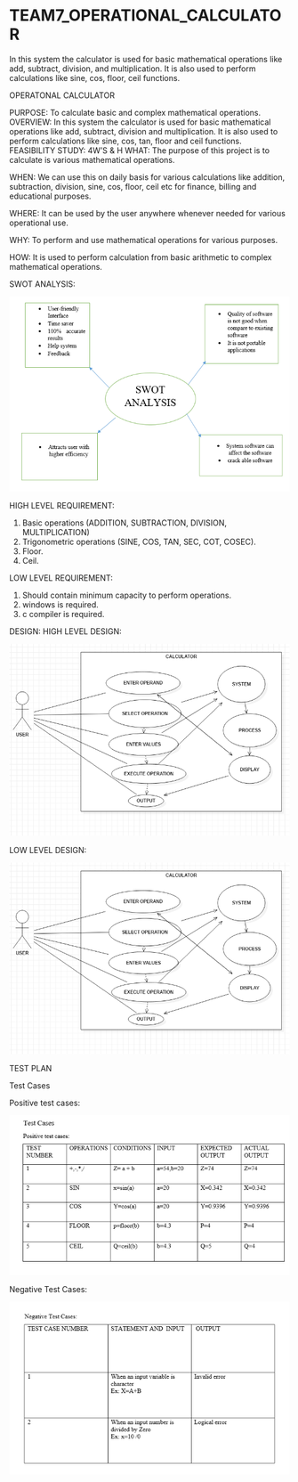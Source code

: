 # TEAM7_OPERATIONAL_CALCULATOR
In this system the calculator is used for basic mathematical operations like add, subtract, division, and multiplication. It is also used to perform calculations like sine, cos, floor, ceil functions.

OPERATONAL CALCULATOR

PURPOSE: To calculate basic and complex mathematical operations.
OVERVIEW: In this system the calculator is used for basic mathematical operations like add, subtract, division and multiplication. It is also used to perform calculations like sine, cos, tan, floor and ceil functions.
FEASIBILITY STUDY:
4W’S & H
WHAT:
The purpose of this project is to calculate is various mathematical operations.

WHEN:
We can use this on daily basis for various calculations like addition, subtraction, division, sine, cos, floor, ceil etc for finance, billing and educational purposes.

WHERE:
It can be used by the user anywhere whenever needed for various operational use.

WHY:
To perform and use mathematical operations for various purposes.

HOW:
It is used to perform calculation from basic arithmetic to complex mathematical operations. 

SWOT ANALYSIS:

![Alt Text](https://github.com/vishalroshanJ/TEAM7_OPERATIONAL_CALCULATOR/blob/main/swot.PNG)

HIGH LEVEL REQUIREMENT:
1)	Basic operations (ADDITION, SUBTRACTION, DIVISION, MULTIPLICATION)
2)	Trigonometric operations (SINE, COS, TAN, SEC, COT, COSEC).
3)	Floor.
4)	Ceil.

LOW LEVEL REQUIREMENT:
1)	Should contain minimum capacity to perform operations.
2)	windows is required.
3)	c compiler is required.           

DESIGN:
HIGH LEVEL DESIGN:
 
![Alt Text](https://github.com/vishalroshanJ/TEAM7_OPERATIONAL_CALCULATOR/blob/main/lowlevel.png)

LOW LEVEL DESIGN:

![Alt Text](https://github.com/vishalroshanJ/TEAM7_OPERATIONAL_CALCULATOR/blob/main/lowlevel.png)
 
TEST PLAN  

Test Cases

Positive test cases:

![Alt Text](https://github.com/vishalroshanJ/TEAM7_OPERATIONAL_CALCULATOR/blob/main/positive.PNG)

Negative Test Cases:

![Alt Text](https://github.com/vishalroshanJ/TEAM7_OPERATIONAL_CALCULATOR/blob/main/negative.PNG)


